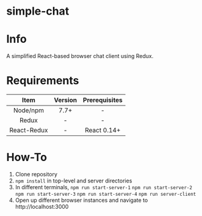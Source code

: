 # simple-chat

# Info
A simplified React-based browser chat client using Redux.

# Requirements

|       Item  | Version  | Prerequisites |
|:-----------:|:--------:|:-------------:|
|   Node/npm  |   7.7+   |        -      |
|     Redux   |    -     |        -      |
| React-Redux |    -     |  React 0.14+  |


# How-To

1. Clone repository
2. ```npm install``` in top-level and server directories
3. In different terminals, ```npm run start-server-1``` ```npm run start-server-2``` ```npm run start-server-3``` ```npm run start-server-4``` ```npm run server-client```
4. Open up different browser instances and navigate to http://localhost:3000
